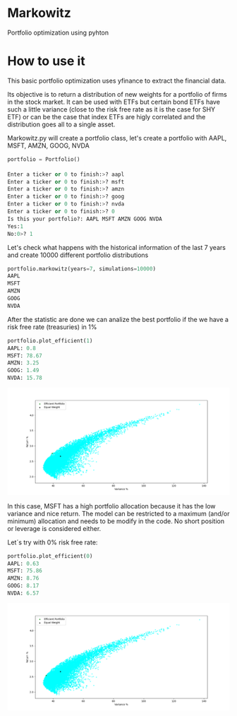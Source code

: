 # Markowitz
Portfolio optimization using pyhton


# How to use it

This basic portfolio optimization uses yfinance to extract the financial data.

Its objective is to return a distribution of new weights for a portfolio of firms in the stock market. It can be used with ETFs but certain bond ETFs have such a little variance (close to the risk free rate as it is the case for SHY ETF) or can be the case that index ETFs are higly correlated and the distribution goes all to a single asset.

Markowitz.py will create a portfolio class, let's create a portfolio with AAPL, MSFT, AMZN, GOOG, NVDA

```python
portfolio = Portfolio()

Enter a ticker or 0 to finish:>? aapl
Enter a ticker or 0 to finish:>? msft
Enter a ticker or 0 to finish:>? amzn
Enter a ticker or 0 to finish:>? goog
Enter a ticker or 0 to finish:>? nvda
Enter a ticker or 0 to finish:>? 0
Is this your portfolio?: AAPL MSFT AMZN GOOG NVDA
Yes:1
No:0>? 1
```

Let's check what happens with the historical information of the last 7 years and create 10000 different portfolio distributions

```python
portfolio.markowitz(years=7, simulations=10000)
AAPL
MSFT
AMZN
GOOG
NVDA
```

After the statistic are done we can analize the best portfolio if the we have a risk free rate (treasuries) in 1%

```python
portfolio.plot_efficient(1)
AAPL: 0.8
MSFT: 78.67
AMZN: 3.25
GOOG: 1.49
NVDA: 15.78
```
![alt text](https://github.com/Surikta/Markowitz/blob/main/Image/Markowitz_1.png)


In this case, MSFT has a high portfolio allocation because it has the low variance and nice return. The model can be restricted to a maximum (and/or minimum) allocation and needs to be modify in the code. No short position or leverage is considered either.

Let´s try with 0% risk free rate:

```python
portfolio.plot_efficient(0)
AAPL: 0.63
MSFT: 75.86
AMZN: 8.76
GOOG: 8.17
NVDA: 6.57
```
![alt text](https://github.com/Surikta/Markowitz/blob/main/Image/Markowitz_0.png)
